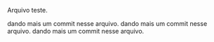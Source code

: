 Arquivo teste.


dando mais um commit nesse arquivo.
dando mais um commit nesse arquivo.
dando mais um commit nesse arquivo.
